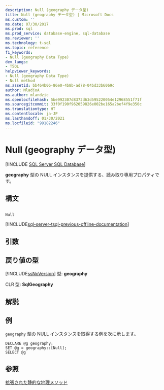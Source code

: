 ```yaml
---
description: Null (geography データ型)
title: Null (geography データ型) | Microsoft Docs
ms.custom: ''
ms.date: 07/30/2017
ms.prod: sql
ms.prod_service: database-engine, sql-database
ms.reviewer: ''
ms.technology: t-sql
ms.topic: reference
f1_keywords:
- Null (geography Data Type)
dev_langs:
- TSQL
helpviewer_keywords:
- Null (geography Data Type)
- Null method
ms.assetid: bb464b06-86e0-4b8b-ad78-04bd33b6069c
author: MladjoA
ms.author: mlandzic
ms.openlocfilehash: 5be992307d8372d63d595220054e12968551f71f
ms.sourcegitcommit: 33f0f190f962059826e002be165a2bef4f9e350c
ms.translationtype: HT
ms.contentlocale: ja-JP
ms.lasthandoff: 01/30/2021
ms.locfileid: "99182246"
---
```

# <a name="null-geography-data-type"></a>Null (geography データ型)
[!INCLUDE [SQL Server SQL Database](../../includes/applies-to-version/sql-asdb.md)]

**geography** 型の NULL インスタンスを提供する、読み取り専用プロパティです。
  
## <a name="syntax"></a>構文  
  
```  
  
Null  
```  

[!INCLUDE[sql-server-tsql-previous-offline-documentation](../../includes/sql-server-tsql-previous-offline-documentation.md)]

## <a name="arguments"></a>引数
  
## <a name="return-types"></a>戻り値の型  
 [!INCLUDE[ssNoVersion](../../includes/ssnoversion-md.md)] 型: **geography**  
  
 CLR 型: **SqlGeography**  
  
## <a name="remarks"></a>解説  
  
## <a name="examples"></a>例  
 `geography` 型の NULL インスタンスを取得する例を次に示します。  
  
```  
DECLARE @g geography;   
SET @g = geography::[Null];  
SELECT @g  
```  
  
## <a name="see-also"></a>参照  
 [拡張された静的な地理メソッド](../../t-sql/spatial-geography/extended-static-geography-methods.md)  
  
  
